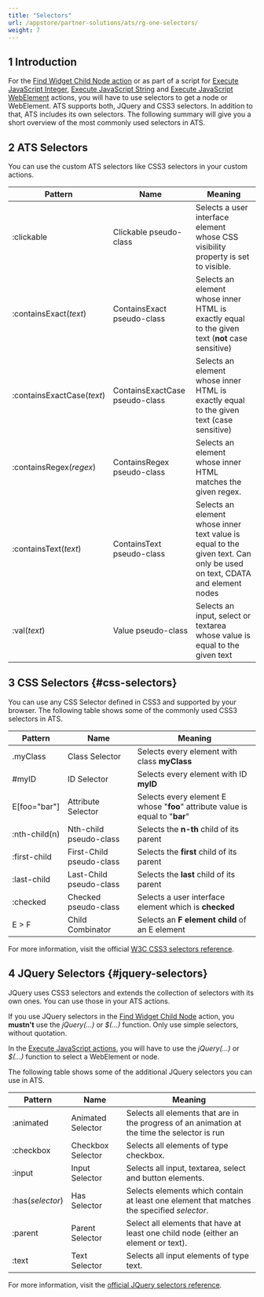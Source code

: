 ```yaml
---
title: "Selectors"
url: /appstore/partner-solutions/ats/rg-one-selectors/
weight: 7
---
```


## 1 Introduction

For the [Find Widget Child Node action](/appstore/partner-solutions/ats/rg-one-find-widget-child-node/) or as part of a script for [Execute JavaScript Integer](/appstore/partner-solutions/ats/rg-one-execute-javascript-integer/), [Execute JavaScript String](/appstore/partner-solutions/ats/rg-one-execute-javascript-string/) and [Execute JavaScript WebElement](/appstore/partner-solutions/ats/rg-one-execute-javascript-webelement/) actions, you will have to use selectors to get a node or WebElement. ATS supports both, JQuery and CSS3 selectors. In addition to that, ATS includes its own selectors. The following summary will give you a short overview of the most commonly used selectors in ATS.

## 2 ATS Selectors

You can use the custom ATS selectors like CSS3 selectors in your custom actions.

Pattern |Name | Meaning
-----|---------|--------
:clickable | Clickable pseudo-class | Selects a user interface element whose CSS visibility property is set to visible.
:containsExact(*text*) | ContainsExact pseudo-class | Selects an element whose inner HTML is exactly equal to the given text (**not** case sensitive)
:containsExactCase(*text*) | ContainsExactCase pseudo-class |Selects an element whose inner HTML is exactly equal to the given text (case sensitive)
:containsRegex(*regex*) | ContainsRegex pseudo-class | Selects an element whose inner HTML matches the given regex.  
:containsText(*text*) | ContainsText pseudo-class | Selects an element whose inner text value is equal to the given text. Can only be used on text, CDATA and element nodes
:val(*text*) | Value pseudo-class | Selects an input, select or textarea whose value is equal to the given text

## 3 CSS Selectors {#css-selectors}

You can use any CSS Selector defined in CSS3 and supported by your browser. The following table shows some of the commonly used CSS3 selectors in ATS.

| Pattern | Name | Meaning |
| -----|---------|-------- |
| .myClass | Class Selector | Selects every element with class **myClass** |
| #myID | ID Selector | Selects every element with ID **myID** |
| E[foo="bar"] | Attribute Selector | Selects every element E whose "**foo**" attribute value is equal to "**bar**" |
| :nth-child(n) | Nth-child pseudo-class | Selects the **n-th** child of its parent |
| :first-child | First-Child pseudo-class | Selects the **first** child of its parent |
| :last-child | Last-Child pseudo-class | Selects the **last** child of its parent |
| :checked | Checked pseudo-class | Selects a user interface element which is **checked** |
| E > F | Child Combinator | Selects an **F element child** of an E element |

For more information, visit the official [W3C CSS3 selectors reference](https://www.w3.org/TR/css3-selectors/).

## 4 JQuery Selectors {#jquery-selectors}

JQuery uses CSS3 selectors and extends the collection of selectors with its own ones. You can use those in your ATS actions.

If you use JQuery selectors in the [Find Widget Child Node](/appstore/partner-solutions/ats/rg-one-find-widget-child-node/) action, you **mustn't** use the *jQuery(...)* or *$(...)* function. Only use simple selectors, without quotation.

In the [Execute JavaScript actions](/appstore/partner-solutions/ats/rg-one-execute-javascript-integer/), you will have to use the *jQuery(...)* or *$(...)* function to select a WebElement or node.

The following table shows some of the additional JQuery selectors you can use in ATS.      

Pattern |Name | Meaning
-----|---------|--------
 :animated | Animated Selector | Selects all elements that are in the progress of an animation at the time the selector is run
 :checkbox | Checkbox Selector | Selects all elements of type checkbox.
 :input | Input Selector | Selects all input, textarea, select and button elements.
 :has(*selector*) | Has Selector | Selects elements which contain at least one element that matches the specified *selector*.
 :parent | Parent Selector | Select all elements that have at least one child node (either an element or text).
 :text | Text Selector | Selects all input elements of type text.

For more information, visit the [official JQuery selectors reference](https://api.jquery.com/category/selectors/).

